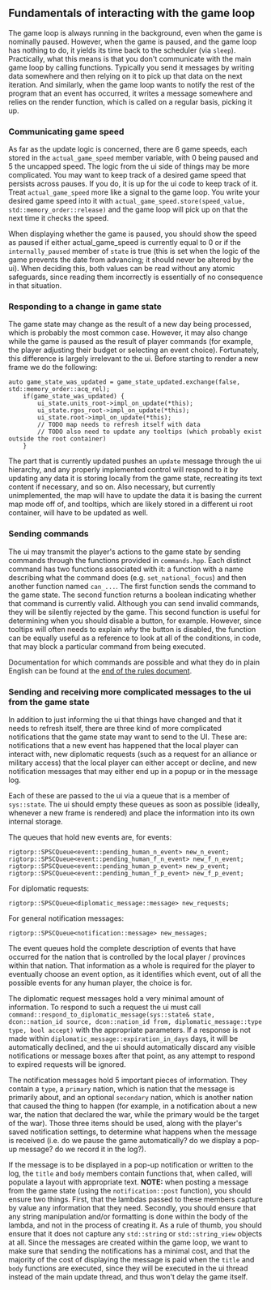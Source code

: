 ## Fundamentals of interacting with the game loop

The game loop is always running in the background, even when the game is nominally paused. However, when the game is paused, and the game loop has nothing to do, it yields its time back to the scheduler (via `sleep`). Practically, what this means is that you don't communicate with the main game loop by calling functions. Typically you send it messages by writing data somewhere and then relying on it to pick up that data on the next iteration. And similarly, when the game loop wants to notify the rest of the program that an event has occurred, it writes a message somewhere and relies on the render function, which is called on a regular basis, picking it up.

### Communicating game speed

As far as the update logic is concerned, there are 6 game speeds, each stored in the `actual_game_speed` member variable, with 0 being paused and 5 the uncapped speed. The logic from the ui side of things may be more complicated. You may want to keep track of a desired game speed that persists across pauses. If you do, it is up for the ui code to keep track of it. Treat `actual_game_speed` more like a signal to the game loop. You write your desired game speed into it with `actual_game_speed.store(speed_value, std::memory_order::release)` and the game loop will pick up on that the next time it checks the speed.

When displaying whether the game is paused, you should show the speed as paused if either actual_game_speed is currently equal to 0 or if the `internally_paused` member of `state` is true (this is set when the logic of the game prevents the date from advancing; it should never be altered by the ui). When deciding this, both values can be read without any atomic safeguards, since reading them incorrectly is essentially of no consequence in that situation.

### Responding to a change in game state

The game state may change as the result of a new day being processed, which is probably the most common case. However, it may also change while the game is paused as the result of player commands (for example, the player adjusting their budget or selecting an event choice). Fortunately, this difference is largely irrelevant to the ui. Before starting to render a new frame we do the following:
```
auto game_state_was_updated = game_state_updated.exchange(false, std::memory_order::acq_rel);
	if(game_state_was_updated) {
		ui_state.units_root->impl_on_update(*this);
		ui_state.rgos_root->impl_on_update(*this);
		ui_state.root->impl_on_update(*this);
		// TODO map needs to refresh itself with data
		// TODO also need to update any tooltips (which probably exist outside the root container)
	}
```
The part that is currently updated pushes an `update` message through the ui hierarchy, and any properly implemented control will respond to it by updating any data it is storing locally from the game state, recreating its text content if necessary, and so on. Also necessary, but currently unimplemented, the map will have to update the data it is basing the current map mode off of, and tooltips, which are likely stored in a different ui root container, will have to be updated as well.

### Sending commands

The ui may transmit the player's actions to the game state by sending commands through the functions provided in `commands.hpp`. Each distinct command has two functions associated with it: a function with a name describing what the command does (e.g. `set_national_focus`) and then another function named `can_...`. The first function sends the command to the game state. The second function returns a boolean indicating whether that command is currently valid. Although you can send invalid commands, they will be silently rejected by the game. This second function is useful for determining when you should disable a button, for example. However, since tooltips will often needs to explain *why* the button is disabled, the function can be equally useful as a reference to look at all of the conditions, in code, that may block a particular command from being executed.

Documentation for which commands are possible and what they do in plain English can be found at the [end of the rules document](rules.md#Commands).

### Sending and receiving more complicated messages to the ui from the game state

In addition to just informing the ui that things have changed and that it needs to refresh itself, there are three kind of more complicated notifications that the game state may want to send to the UI. These are: notifications that a new event has happened that the local player can interact with, new diplomatic requests (such as a request for an alliance or military access) that the local player can either accept or decline, and new notification messages that may either end up in a popup or in the message log.

Each of these are passed to the ui via a queue that is a member of `sys::state`. The ui should empty these queues as soon as possible (ideally, whenever a new frame is rendered) and place the information into its own internal storage.

The queues that hold new events are, for events:
```
rigtorp::SPSCQueue<event::pending_human_n_event> new_n_event;
rigtorp::SPSCQueue<event::pending_human_f_n_event> new_f_n_event;
rigtorp::SPSCQueue<event::pending_human_p_event> new_p_event;
rigtorp::SPSCQueue<event::pending_human_f_p_event> new_f_p_event;
```

For diplomatic requests:
```
rigtorp::SPSCQueue<diplomatic_message::message> new_requests;
```

For general notification messages:
```
rigtorp::SPSCQueue<notification::message> new_messages;
```

The event queues hold the complete description of events that have occurred for the nation that is controlled by the local player / provinces within that nation. That information as a whole is required for the player to eventually choose an event option, as it identifies which event, out of all the possible events for any human player, the choice is for.

The diplomatic request messages hold a very minimal amount of information. To respond to such a request the ui must call `command::respond_to_diplomatic_message(sys::state& state, dcon::nation_id source, dcon::nation_id from, diplomatic_message::type type, bool accept)` with the appropriate parameters. If a response is not made within `diplomatic_message::expiration_in_days` days, it will be automatically declined, and the ui should automatically discard any visible notifications or message boxes after that point, as any attempt to respond to expired requests will be ignored.

The notification messages hold 5 important pieces of information. They contain a `type`, a `primary` nation, which is nation that the message is primarily about, and an optional `secondary` nation, which is another nation that caused the thing to happen (for example, in a notification about a new war, the nation that declared the war, while the primary would be the target of the war). Those three items should be used, along with the player's saved notification settings, to determine what happens when the message is received (i.e. do we pause the game automatically? do we display a pop-up message? do we record it in the log?).

If the message is to be displayed in a pop-up notification or written to the log, the `title` and `body` members contain functions that, when called, will populate a layout with appropriate text. **NOTE:** when posting a message from the game state (using the `notification::post` function), you should ensure two things. First, that the lambdas passed to these members capture by value any information that they need. Secondly, you should ensure that any string manipulation and/or formatting is done within the body of the lambda, and not in the process of creating it. As a rule of thumb, you should ensure that it does not capture any `std::string` or `std::string_view` objects at all. Since the messages are created within the game loop, we want to make sure that sending the notifications has a minimal cost, and that the majority of the cost of displaying the message is paid when the `title` and `body` functions are executed, since they will be executed in the ui thread instead of the main update thread, and thus won't delay the game itself.
